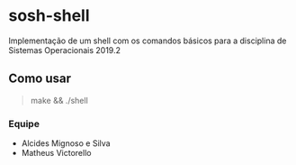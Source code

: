 # sosh-shell
Implementação de um shell com os comandos básicos para a disciplina de Sistemas Operacionais 2019.2

## Como usar
> make && ./shell


### Equipe
- Alcides Mignoso e Silva
- Matheus Victorello
